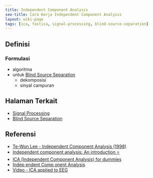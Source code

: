 ```yaml
---
title: Independent Component Analysis
seo-title: Cara Kerja Independent Component Analysis
layout: wiki-page
tags: [ica, fastica, signal-processing, blind-source-separation]
---
```


## Definisi

### Formulasi
- algoritma
- untuk [Blind Source Separation](/wiki/wiki/bli/blind-source-separation/)
  - dekomposisi
  - sinyal campuran

## Halaman Terkait
- [Signal Processing](/wiki/wiki/sig/signal-processing/)
- [Blind Source Separation](/wiki/wiki/bli/blind-source-separation/)

## Referensi
- [Te-Won Lee - Independent Component Analysis (1998)](https://link.springer.com/book/10.1007/978-1-4757-2851-4)
- [Independent component analysis: An introduction ⭐](https://www.emerald.com/insight/content/doi/10.1016/j.aci.2018.08.006/full/html)
- [ICA (Independent Component Analysis) for dummies](https://cerco.cnrs.fr/pagesp/arno/indexica.html)
- [Indep endent Comp onent Analysis](https://www.cs.jhu.edu/~ayuille/courses/Stat161-261-Spring14/HyvO00-icatut.pdf)
- [Video - ICA applied to EEG](https://www.youtube.com/watch?v=kWAjhXr7pT4&list=PLXc9qfVbMMN2uDadxZ_OEsHjzcRtlLNxc&index=2)
